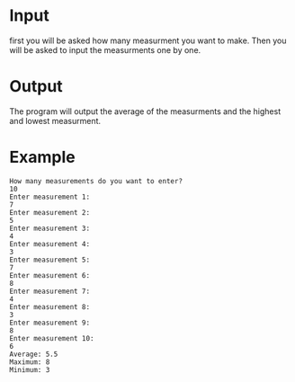 # Input
first you will be asked how many measurment you want to make.
Then you will be asked to input the measurments one by one.

# Output
The program will output the average of the measurments and the highest and lowest measurment.

# Example
```
How many measurements do you want to enter? 
10
Enter measurement 1: 
7
Enter measurement 2: 
5
Enter measurement 3: 
4
Enter measurement 4: 
3
Enter measurement 5: 
7
Enter measurement 6: 
8
Enter measurement 7: 
4
Enter measurement 8: 
3
Enter measurement 9: 
8
Enter measurement 10: 
6
Average: 5.5
Maximum: 8
Minimum: 3
```
